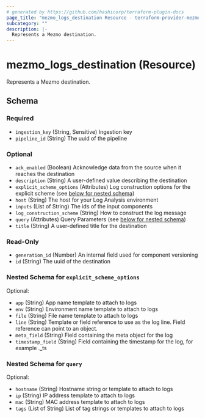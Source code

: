 ```yaml
---
# generated by https://github.com/hashicorp/terraform-plugin-docs
page_title: "mezmo_logs_destination Resource - terraform-provider-mezmo"
subcategory: ""
description: |-
  Represents a Mezmo destination.
---
```


# mezmo_logs_destination (Resource)

Represents a Mezmo destination.



<!-- schema generated by tfplugindocs -->
## Schema

### Required

- `ingestion_key` (String, Sensitive) Ingestion key
- `pipeline_id` (String) The uuid of the pipeline

### Optional

- `ack_enabled` (Boolean) Acknowledge data from the source when it reaches the destination
- `description` (String) A user-defined value describing the destination
- `explicit_scheme_options` (Attributes) Log construction options for the explicit scheme (see [below for nested schema](#nestedatt--explicit_scheme_options))
- `host` (String) The host for your Log Analysis environment
- `inputs` (List of String) The ids of the input components
- `log_construction_scheme` (String) How to construct the log message
- `query` (Attributes) Query Parameters (see [below for nested schema](#nestedatt--query))
- `title` (String) A user-defined title for the destination

### Read-Only

- `generation_id` (Number) An internal field used for component versioning
- `id` (String) The uuid of the destination

<a id="nestedatt--explicit_scheme_options"></a>
### Nested Schema for `explicit_scheme_options`

Optional:

- `app` (String) App name template to attach to logs
- `env` (String) Environment name template to attach to logs
- `file` (String) File name template to attach to logs
- `line` (String) Template or field reference to use as the log line. Field reference can point to an object.
- `meta_field` (String) Field containing the meta object for the log
- `timestamp_field` (String) Field containing the timestamp for the log, for example ._ts


<a id="nestedatt--query"></a>
### Nested Schema for `query`

Optional:

- `hostname` (String) Hostname string or template to attach to logs
- `ip` (String) IP address template to attach to logs
- `mac` (String) MAC address template to attach to logs
- `tags` (List of String) List of tag strings or templates to attach to logs


